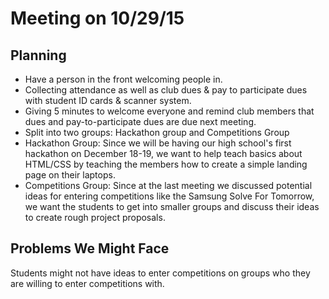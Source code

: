 # Meeting on 10/29/15

## Planning

- Have a person in the front welcoming people in.
- Collecting attendance as well as club dues & pay to participate dues with
  student ID cards & scanner system.
- Giving 5 minutes to welcome everyone and remind club members that dues and
  pay-to-participate dues are due next meeting.
- Split into two groups: Hackathon group and Competitions Group
- Hackathon Group: Since we will be having our high school's first hackathon on
  December 18-19, we want to help teach basics about HTML/CSS by teaching the
  members how to create a simple landing page on their laptops.
- Competitions Group: Since at the last meeting we discussed potential ideas for
  entering competitions like the Samsung Solve For Tomorrow, we want the
  students to get into smaller groups and discuss their ideas to create rough
  project proposals.

## Problems We Might Face

Students might not have ideas to enter competitions on groups who they are
willing to enter competitions with.
